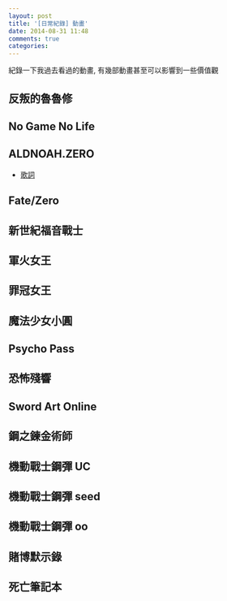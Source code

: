 ```yaml
---
layout: post
title: '[日常紀錄] 動畫'
date: 2014-08-31 11:48
comments: true
categories: 
---
```

紀錄一下我過去看過的動畫, 有幾部動畫甚至可以影響到一些價值觀

## 反叛的魯魯修
## No Game No Life
## ALDNOAH.ZERO
- [歌詞](https://gist.github.com/pichuang/5160e4ce592a172a8fe0)

## Fate/Zero
## 新世紀福音戰士
## 軍火女王
## 罪冠女王
## 魔法少女小圓
## Psycho Pass
## 恐怖殘響
## Sword Art Online
## 鋼之鍊金術師
## 機動戰士鋼彈 UC
## 機動戰士鋼彈 seed
## 機動戰士鋼彈 oo
## 賭博默示錄
## 死亡筆記本
